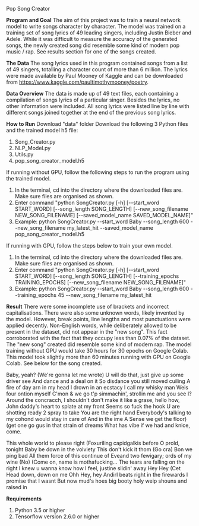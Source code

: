 Pop Song Creator

**Program and Goal**
The aim of this project was to train a neural network model to write songs character by character. The model was trained on a training set of song lyrics of 49 leading singers, including Justin Bieber and Adele. While it was difficult to measure the accuracy of the generated songs, the newly created song did resemble some kind of modern pop music / rap. See results section for one of the songs created.


**The Data**
The song lyrics used in this program contained songs from a list of 49 singers, totalling a character count of more than 6 million. The lyrics were made available by Paul Mooney of Kaggle and can be downloaded from https://www.kaggle.com/paultimothymooney/poetry. 


**Data Overview**
The data is made up of 49 text files, each containing a compilation of songs lyrics of a particular singer. Besides the lyrics, no other information were included. All song lyrics were listed line by line with different songs joined together at the end of the previous song lyrics.


**How to Run**
Download "data" folder
Download the following 3 Python files and the trained model h5 file:
1. Song_Creator.py
2. NLP_Model.py
3. Utils.py
4. pop_song_creator_model.h5 

If running without GPU, follow the following steps to run the program using the trained model.
1. In the terminal, cd into the directory where the downloaded files are. Make sure files are organised as shown.
2. Enter command "python SongCreator.py [-h] [--start_word START_WORD] [--song_length SONG_LENGTH] [--new_song_filename NEW_SONG_FILENAME] [--saved_model_name SAVED_MODEL_NAME]" 
3. Example: python SongCreator.py --start_word Baby --song_length 600 --new_song_filename my_latest_hit --saved_model_name pop_song_creator_model.h5

If running with GPU, follow the steps below to train your own model.
1. In the terminal, cd into the directory where the downloaded files are. Make sure files are organised as shown.
2. Enter command "python SongCreator.py [-h] [--start_word START_WORD] [--song_length SONG_LENGTH] [--training_epochs TRAINING_EPOCHS]
                       [--new_song_filename NEW_SONG_FILENAME]"
3. Example: python SongCreator.py --start_word Baby --song_length 600 --training_epochs 45 --new_song_filename my_latest_hit


**Result**
There were some incomplete use of brackets and incorrect capitalisations. There were also some unknown words, likely invented by the model. However, break points, line lengths and most punctuations were applied decently. Non-English words, while deliberately allowed to be present in the dataset, did not appear in the "new song". This fact corroborated with the fact that they occupy less than 0.07% of the dataset. The "new song" created did resemble some kind of modern rap. The model training without GPU would take 30 hours for 30 epochs on Google Colab. This model took slightly more than 60 minutes running with GPU on Google Colab. See below for the song created.


Baby, yeah? (We're gonna let me wrote)
U will do that, just give up some driver see
And dance and a deal on it
So disdance you still moved cuiling
   A fire of day arn in my head I drown in an ecstacy I call my whisky man
Weis four ontion myself
C'mon & we go t'p simmachin', strollin me and you see I?
Around the concracch, I shouldn't don't make it like a grase, hello how,
John daddy's heart to splate at my front Seems so fuck the hook
U are shotting ready 2 spray to take
You are the right hand
Everybody's talking to my cohond would stay in care of
And in the ime A Sense we get the floor)
(get one go gus in that strain of dreams
What has vibe if we had and knice, come.

This whole world to please right (Foxuriling capidgalkis before O prold, tonight
Baby be down in the volviety
This don't kick it thom (Go cra)
Bon we ping bad All them force of this continue of Eveand two fewigary; ords of my wine
(No)
(Come on, name is mothafucking...
The tears are falling on the right
I knew u wanna know how I feel, justine slidin' away
Hey Hey (Cet
Head down, down on me
Ohh Hey, hey Andirl beats right in the firewards
I promise that I wasnt
But now mud's hoes big booty holy weip shouns and raised in


**Requirements**
1. Python 3.5 or higher
2. Tensorflow version 2.6.0 or higher